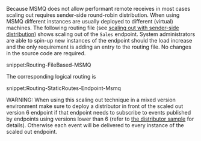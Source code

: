 
Because MSMQ does not allow performant remote receives in most cases scaling out requires sender-side round-robin distribution. When using MSMQ different instances are usually deployed to different (virtual) machines. The following routing file (see [scaling out with sender-side distribution](sender-side-distribution.md)) shows scaling out of the `Sales` endpoint. System administrators are able to spin-up new instances of the endpoint should the load increase and the only requirement is adding an entry to the routing file. No changes in the source code are required.

snippet:Routing-FileBased-MSMQ

The corresponding logical routing is

snippet:Routing-StaticRoutes-Endpoint-Msmq


WARNING: When using this scaling out technique in a mixed version environment make sure to deploy a distributor in front of the scaled out version 6 endpoint if that endpoint needs to subscribe to events published by endpoints using versions lower than 6 (refer to [the distributor sample](/samples/scaleout/distributor/) for details). Otherwise each event will be delivered to every instance of the scaled out endpoint.